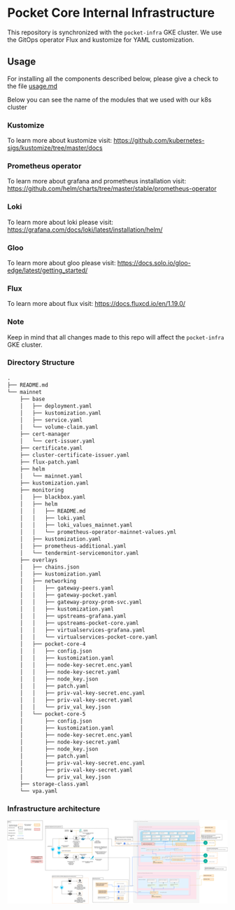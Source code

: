 # Pocket Core Internal Infrastructure


This repository is synchronized with the `pocket-infra` GKE cluster. We use the GitOps operator Flux and kustomize for YAML customization.


## Usage

For installing all the components described below, please give a check to the file [usage.md](usage.md)

Below you can see the name of the modules that we used with our k8s cluster

### Kustomize

To learn more about kustomize visit: https://github.com/kubernetes-sigs/kustomize/tree/master/docs

### Prometheus operator 

To learn more about grafana and prometheus installation visit: https://github.com/helm/charts/tree/master/stable/prometheus-operator 

### Loki 

To learn more about loki please visit: https://grafana.com/docs/loki/latest/installation/helm/

### Gloo 

To learn more about gloo please visit: https://docs.solo.io/gloo-edge/latest/getting_started/

### Flux

To learn more about flux visit: https://docs.fluxcd.io/en/1.19.0/

### Note

Keep in mind that all changes made to this repo will affect the `pocket-infra` GKE cluster.

### Directory Structure
``` 
.
├── README.md
└── mainnet
    ├── base
    │   ├── deployment.yaml
    │   ├── kustomization.yaml
    │   ├── service.yaml
    │   └── volume-claim.yaml
    ├── cert-manager
    │   └── cert-issuer.yaml
    ├── certificate.yaml
    ├── cluster-certificate-issuer.yaml
    ├── flux-patch.yaml
    ├── helm
    │   └── mainnet.yaml
    ├── kustomization.yaml
    ├── monitoring
    │   ├── blackbox.yaml
    │   ├── helm
    │   │   ├── README.md
    │   │   ├── loki.yaml
    │   │   ├── loki_values_mainnet.yaml
    │   │   └── prometheus-operator-mainnet-values.yml
    │   ├── kustomization.yaml
    │   ├── prometheus-additional.yaml
    │   └── tendermint-servicemonitor.yaml
    ├── overlays
    │   ├── chains.json
    │   ├── kustomization.yaml
    │   ├── networking
    │   │   ├── gateway-peers.yaml
    │   │   ├── gateway-pocket.yaml
    │   │   ├── gateway-proxy-prom-svc.yaml
    │   │   ├── kustomization.yaml
    │   │   ├── upstreams-grafana.yaml
    │   │   ├── upstreams-pocket-core.yaml
    │   │   ├── virtualservices-grafana.yaml
    │   │   └── virtualservices-pocket-core.yaml
    │   ├── pocket-core-4
    │   │   ├── config.json
    │   │   ├── kustomization.yaml
    │   │   ├── node-key-secret.enc.yaml
    │   │   ├── node-key-secret.yaml
    │   │   ├── node_key.json
    │   │   ├── patch.yaml
    │   │   ├── priv-val-key-secret.enc.yaml
    │   │   ├── priv-val-key-secret.yaml
    │   │   └── priv_val_key.json
    │   └── pocket-core-5
    │       ├── config.json
    │       ├── kustomization.yaml
    │       ├── node-key-secret.enc.yaml
    │       ├── node-key-secret.yaml
    │       ├── node_key.json
    │       ├── patch.yaml
    │       ├── priv-val-key-secret.enc.yaml
    │       ├── priv-val-key-secret.yaml
    │       └── priv_val_key.json
    ├── storage-class.yaml
    └── vpa.yaml
```

### Infrastructure architecture


![Infrastructure diagram](./assets/pokt-network-infrastructure-overview.png)

